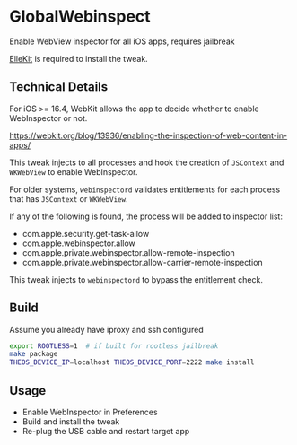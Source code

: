 # GlobalWebinspect

Enable WebView inspector for all iOS apps, requires jailbreak

[ElleKit](https://ellekit.space/) is required to install the tweak.

## Technical Details

For iOS >= 16.4, WebKit allows the app to decide whether to enable WebInspector or not.

https://webkit.org/blog/13936/enabling-the-inspection-of-web-content-in-apps/

This tweak injects to all processes and hook the creation of `JSContext` and `WKWebView` to enable WebInspector.

For older systems, `webinspectord` validates entitlements for each process that has `JSContext` or `WKWebView`.

If any of the following is found, the process will be added to inspector list:

* com.apple.security.get-task-allow
* com.apple.webinspector.allow
* com.apple.private.webinspector.allow-remote-inspection
* com.apple.private.webinspector.allow-carrier-remote-inspection

This tweak injects to `webinspectord` to bypass the entitlement check.

## Build

Assume you already have iproxy and ssh configured

```bash
export ROOTLESS=1  # if built for rootless jailbreak
make package
THEOS_DEVICE_IP=localhost THEOS_DEVICE_PORT=2222 make install
```

## Usage

* Enable WebInspector in Preferences
* Build and install the tweak
* Re-plug the USB cable and restart target app
